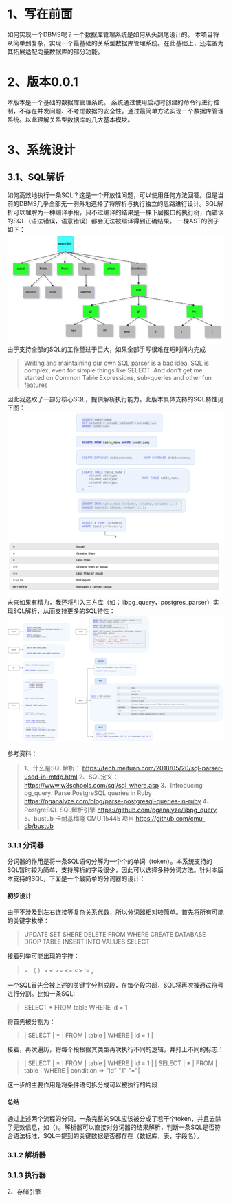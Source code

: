 # 1、写在前面
如何实现一个DBMS呢？一个数据库管理系统是如何从头到尾设计的。
本项目将从简单到复杂，实现一个最基础的关系型数据库管理系统。在此基础上，还准备为其拓展适配向量数据库的部分功能。
# 2、版本0.0.1
本版本是一个基础的数据库管理系统。
系统通过使用启动时创建的命令行进行控制，不存在并发问题、不考虑数据的安全性。通过最简单方法实现一个数据库管理系统。以此理解关系型数据库的几大基本模块。
# 3、系统设计
## 3.1、SQL解析
如何高效地执行一条SQL？这是一个开放性问题，可以使用任何方法回答。但是当前的DBMS几乎全部无一例外地选择了将解析与执行独立的思路进行设计。SQL解析可以理解为一种编译手段，只不过编译的结果是一棵下层接口的执行树，而错误的SQL（语法错误，语意错误）都会无法被编译得到正确结果。
一棵AST的例子如下：
![AST-摘自美团技术文档](./picture/ast_example.png)
由于支持全部的SQL的工作量过于巨大，如果全部手写很难在短时间内完成
> Writing and maintaining our own SQL parser is a bad idea. SQL is complex, even for simple things like SELECT. And don't get me started on Common Table Expressions, sub-queries and other fun features

因此我选取了一部分核心SQL，提供解析执行能力。此版本具体支持的SQL特性见下图：
![支持的SQL](./picture/support_sql_type_now.png)
未来如果有精力，我还将引入三方库（如：libpg_query，postgres_parser）实现SQL解析，从而支持更多的SQL特性：
![后续计划支持的SQL](./picture/support_sql_type_future.png)

参考资料：
> 1、什么是SQL解析：
> https://tech.meituan.com/2018/05/20/sql-parser-used-in-mtdp.html
> 2、SQL定义：
> https://www.w3schools.com/sql/sql_where.asp
> 3、Introducing pg_query: Parse PostgreSQL queries in Ruby
> https://pganalyze.com/blog/parse-postgresql-queries-in-ruby
> 4、PostgreSQL SQL解析引擎
> https://github.com/pganalyze/libpg_query
> 5、bustub 卡耐基梅隆 CMU 15445 项目
> https://github.com/cmu-db/bustub

### 3.1.1 分词器
分词器的作用是将一条SQL语句分解为一个个的单词（token）。本系统支持的SQL暂时较为简单，支持解析的字段很少，因此可以选择多种分词方法。针对本版本支持的SQL，下面是一个最简单的分词器的设计：
#### 初步设计
由于不涉及到左右连接等复杂关系代数，所以分词器相对较简单。首先将所有可能的关键字枚举：
> UPDATE SET SHERE DELETE FROM WHERE CREATE DATABASE DROP TABLE INSERT INTO VALUES SELECT

接着列举可能出现的字符：
> = （ ）> < >= <= <> != ,

一个SQL首先会被上述的关键字分割成段，在每个段内部，SQL将再次被通过符号进行分割。比如一条SQL:
> SELECT * FROM table WHERE id = 1

将首先被分割为：
> | SELECT | * | FROM | table | WHERE | id = 1 |

接着，再次遍历，将每个段根据其类型再次执行不同的逻辑，并打上不同的标志：
> | SELECT | * | FROM    | table      | WHERE   | id = 1    |
> | SELECT | * | FROM    | table      | WHERE   | condition => "id" "1" "="|

这一步的主要作用是将条件语句拆分成可以被执行的片段
#### 总结
通过上述两个流程的分词，一条完整的SQL应该被分成了若干个token，并且去除了无效信息，如（）。解析器可以直接对分词器的结果解析，判断一条SQL是否符合语法标准，SQL中提到的关键数据是否都存在（数据库，表，字段名）。
### 3.1.2 解析器

### 3.1.3 执行器
2、存储引擎